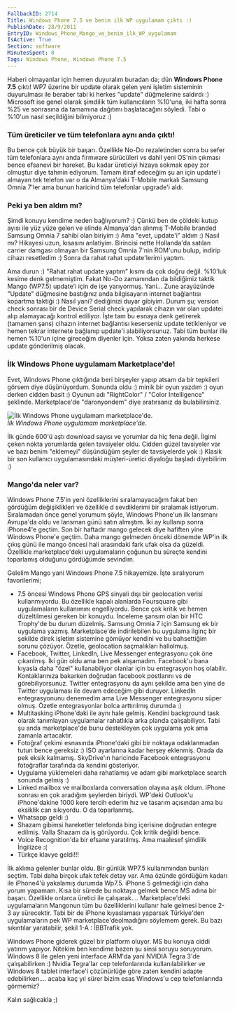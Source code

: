 ```yaml
---
FallbackID: 2714
Title: Windows Phone 7.5 ve benim ilk WP uygulamam çıktı :)
PublishDate: 28/9/2011
EntryID: Windows_Phone_Mango_ve_benim_ilk_WP_uygulamam
IsActive: True
Section: software
MinutesSpent: 0
Tags: Windows Phone, Windows Phone 7.5
---
```

Haberi olmayanlar için hemen duyuralım buradan da; dün **Windows Phone
7.5** çıktı! WP7 üzerine bir update olarak gelen yeni işletim sisteminin
duyurulması ile beraber tabi ki herkes "update" düğmelerine saldırdı :)
Microsoft ise genel olarak şimdilik tüm kullanıcıların %10'una, iki
hafta sonra %25 ve sonrasına da tamamına dağıtımı başlatacağını söyledi.
Tabi o %10'un nasıl seçildiğini bilmiyoruz :)

### Tüm üreticiler ve tüm telefonlara aynı anda çıktı!

Bu bence çok büyük bir başarı. Özellikle No-Do rezaletinden sonra bu
sefer tüm telefonlara aynı anda firmware sürücüleri vs dahil yeni OS'nin
çıkması bence efsanevi bir hareket. Bu kadar üreticiyi hizaya sokmak
epey zor olmuştur diye tahmin ediyorum. Tamam itiraf edeceğim şu an için
update'i almayan tek telefon var o da Almanya'daki T-Mobile markalı
Samsung Omnia 7'ler ama bunun haricind tüm telefonlar upgrade'i aldı.

### Peki ya ben aldım mı?

Şimdi konuyu kendime neden bağlıyorum? :) Çünkü ben de çöldeki kutup
ayısı ile yüz yüze gelen ve elinde Almanya'dan alınmış T-Mobile branded
Samsung Omnia 7 sahibi olan biriyim :) Ama "evet, update'i" aldım :)
Nasıl mı? Hikayesi uzun, kısasını anlatiyim. Birincisi nette Hollanda'da
satılan carrier damgası olmayan bir Samsung Omnia 7'nin ROM'unu bulup,
indirip cihazı resetledim :) Sonra da rahat rahat update'lerimi yaptım.

Ama durun :) "Rahat rahat update yaptım" kısmı da çok doğru değil.
%10'luk kesime denk gelmemiştim. Fakat No-Do zamanından da bildiğimiz
taktik Mango (WP7.5) update'i için de işe yarıyormuş. Yani... Zune
arayüzünde "Update" düğmesine bastığınız anda bilgisayarın internet
bağlantısı kopartma taktiği :) Nasıl yani? dediğinizi duyar gibiyim.
Durum şu; version check sonrası bir de Device Serial check yapılarak
cihazın var olan updatei alıp alamayacağı kontrol ediliyor. İşte tam bu
esnaya denk getirerek (tamamen şans) cihazın internet bağlantısı
keserseniz update tetikleniyor ve hemen tekrar internete bağlanıp
update'i alabiliyorsunuz. Tabi tüm bunlar ille hemen %10'un içine
gireceğim diyenler için. Yoksa zaten yakında herkese update gönderilmiş
olacak.

### İlk Windows Phone uygulamam Marketplace'de!

Evet, Windows Phone çıktığında beri birşeyler yapıp atsam da bir
tepkileri görsem diye düşünüyordum. Sonunda oldu :) minik bir oyun
yazdım :) oyun derken cidden basit :) Oyunun adı "RightColor" / "Color
Intelligence" şeklinde. Marketplace'de "daronyondem" diye aratırsanız da
bulabilirsiniz.

![İlk Windows Phone uygulamam
marketplace'de.](media/Windows_Phone_Mango_ve_benim_ilk_WP_uygulamam/wp75.jpg)\
*İlk Windows Phone uygulamam marketplace'de.*

İlk günde 600'ü aştı download sayısı ve yorumlar da hiç fena değil.
İlgimi çeken nokta yorumlarda gelen tavsiyeler oldu. Cidden güzel
tavsiyeler var ve bazı benim "eklemeyi" düşündüğüm şeyler de
tavsiyelerde yok :) Klasik bir son kullanıcı uygulamasındaki
müşteri-üretici diyaloğu başladı diyebilirim :)

### Mango'da neler var?

Windows Phone 7.5'in yeni özelliklerini sıralamayacağım fakat ben
gördüğüm değişiklikleri ve özellikle d sevdiklerimi bir sıralamak
istiyorum. Sıralamadan önce genel yorumum şöyle, Windows Phone'un ilk
lansmanı Avrupa'da oldu ve lansman günü satın almıştım. İki ay kullanıp
sonra iPhone4'e geçtim. Son bir haftadır mango gelecek diye hafiften
yine Windows Phone'e geçtim. Daha mango gelmeden önceki dönemde WP'in
ilk çıkış günü ile mango öncesi hali arasındaki fark ufak olsa da
güzeldi. Özellikle marketplace'deki uygulamaların çoğunun bu süreçte
kendini toparlamış olduğunu gördüğümde sevindim.

Gelelim Mango yani Windows Phone 7.5 hikayemize. İşte sıralıyorum
favorilerimi;

-   7.5 öncesi Windows Phone GPS sinyali dışı bir geolocation verisi
    kullanmıyordu. Bu özellikle kapalı alanlarda Foursquare gibi
    uygulamaların kullanımını engelliyordu. Bence çok kritik ve hemen
    düzeltilmesi gereken bir konuydu. İnceleme şansım olan bir HTC
    Trophy'de bu durum düzelmiş. Samsung Omnia 7 için Samsung ek bir
    uygulama yazmış. Marketplace'de indirilebilen bu uygulama ilginç bir
    şekilde direk işletim sistemine gömüyor kendini ve bu bahsettiğim
    sorunu çözüyor. Özetle, geolocation saçmalıkları hallolmuş.
-   Facebook, Twitter, LinkedIn, Live Messenger entegrasyonu çok öne
    çıkarılmış. İki gün oldu ama ben pek alışamadım. Facebook'u bana
    kıyasla daha "özel" kullanabiliyor olanlar için bu entegrasyon hoş
    olabilir. Kontaklarınıza bakarken doğrudan facebook postlarını vs de
    görebiliyorsunuz. Twitter entegrasyonu da aynı şekilde ama ben yine
    de Twitter uygulaması ile devam edeceğim gibi duruyor. LinkedIn
    entegrasyonunu denemedim ama Live Messenger entegrasyonu süper
    olmuş. Özetle entegrasyonlar bolca arttırılmış durumda :)
-   Multitasking iPhone'daki ile aynı hale gelmiş. Kendini background
    task olarak tanımlayan uygulamalar rahatlıkla arka planda
    çalışabiliyor. Tabi şu anda marketplace'de bunu destekleyen çok
    uygulama yok ama zamanla artacaktır.
-   Fotoğraf çekimi esnasında iPhone'daki gibi bir noktaya odaklanmadan
    tutun bence gereksiz :) ISO ayarlarına kadar herşey eklenmiş. Orada
    da pek eksik kalmamış. SkyDrive'ın haricinde Facebook entegrasyonu
    fotoğraflar tarafında da kendini gösteriyor.
-   Uygulama yüklemeleri daha rahatlamış ve adam gibi marketplace search
    sonunda gelmiş :)
-   Linked mailbox ve mailboxlarda conversation olayına aşık oldum.
    iPhone sonrası en çok aradığım şeylerden biriydi. WP'deki Outlook'u
    iPhone'dakine 1000 kere tercih ederim hız ve tasarım açısından ama
    bu eksiklik can sıkıyordu. O da toparlanmış.
-   Whatsapp geldi :)
-   Shazam gibimsi hareketler telefonda bing içerisine doğrudan entegre
    edilmiş. Valla Shazam da iş görüyordu. Çok kritik değildi bence.
-   Voice Recognition'da bir efsane yaratılmış. Ama maalesef şimdilik
    İngilizce :(
-   Türkçe klavye geldi!!!

İlk aklıma gelenler bunlar oldu. Bir günlük WP7.5 kullanımından bunları
seçtim. Tabi daha birçok ufak tefek detay var. Ama özünde gördüğüm
kadarı ile iPhone4'ü yakalamış durumda Wp7.5. iPhone 5 gelmediği için
daha yorum yapamam. Kısa bir sürede bu noktaya gelmek bence MS adına bir
başarı. Özellikle onlarca üretici ile çalışarak.... Marketplace'deki
uygulamaların Mangonun tüm bu özelliklerini kullanır hale gelmesi bence
2-3 ay sürecektir. Tabi bir de iPhone kıyaslaması yaparsak Türkiye'den
uygulamaların pek WP marketplace'deolmadığını söylemem gerek. Bu bazı
sıkıntılar yaratabilir, şekil 1-A : İBBTrafik yok.

Windows Phone giderek güzel bir platform oluyor. MS bu konuya ciddi
yatırım yapıyor. Nitekim ben kendime bazen şu sinsi soruyu soruyorum.
Windows 8 ile gelen yeni interface ARM'da yani NVIDIA Tegra 3'de
çalışabilirken :) Nvidia Tegra'lar cep telefonlarında kullanılabilirker
ve Windows 8 tablet interface'i çözünürlüğe göre zaten kendini adapte
edebilirken.... acaba kaç yıl sürer bizim esas Windows'u cep
telefonlarında görmemiz?

Kalın sağlıcakla ;)


